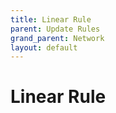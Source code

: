```yaml
---
title: Linear Rule
parent: Update Rules
grand_parent: Network
layout: default
---
```


# Linear Rule